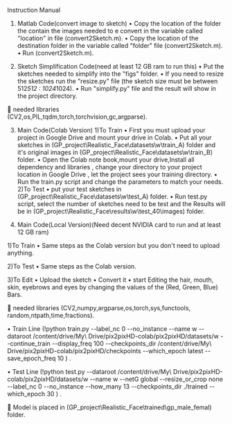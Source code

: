 Instruction Manual
1.	Matlab Code(convert image to sketch)
•	Copy the location of the folder the contain the images needed to e convert in the variable called "location" in file (convert2Sketch.m).
•	Copy the location of the destination folder in the variable called "folder" file (convert2Sketch.m).
•	Run (convert2Sketch.m).

2.	Sketch Simplification Code(need at least 12 GB ram to run this)
•	Put the sketches needed to simplify into the "figs" folder.
•	If you need to resize the sketches run the "resize.py" file (the sketch size must be between 512*512 : 1024*1024).
•	Run "simplify.py" file and the result will show in the project directory.  

	needed libraries  
(CV2,os,PIL,tqdm,torch,torchvision,gc,argparse).

3.	Main Code(Colab Version)
    1)To Train
•	First you must upload your project in Google Drive and mount your drive in Colab.
•	Put all your sketches in (GP_project\Realistic_Face\datasets\w\train_A) folder and it's original images in (GP_project\Realistic_Face\datasets\w\train_B) folder.
•	Open the Colab note book,mount your drive,Install all dependency and libraries , change your directory to your project location in Google Drive , let the project sees your training directory.
•	Run the train.py script and change the parameters to match your needs.
2)To Test
•	put your test sketches in (GP_project\Realistic_Face\datasets\w\test_A) folder.
•	Run test.py script, select the number of sketches need to be test and the Results will be in (GP_project\Realistic_Face\results\w\test_40\images) folder. 


4.	Main Code(Local Version)(Need decent NVIDIA card to run and at least 12 GB ram)

1)To Train
•	Same steps as the Colab version but you don't need to upload anything.

2)To Test
•	Same steps as the Colab version.

3)To Edit
•	Upload the sketch 
•	Convert it 
•	start Editing the hair, mouth, skin, eyebrows and eyes by changing the values of the (Red, Green, Blue) Bars.

	needed libraries 
(CV2,numpy,argparse,os,torch,sys,functools, random,ntpath,time,fractions).



•	Train Line
(!python train.py --label_nc 0 --no_instance --name w --dataroot /content/drive/My\ Drive/pix2pixHD-colab/pix2pixHD/datasets/w --continue_train --display_freq 100 --checkpoints_dir /content/drive/My\ Drive/pix2pixHD-colab/pix2pixHD/checkpoints --which_epoch latest --save_epoch_freq 10 ) .


•	Test Line 
(!python test.py --dataroot /content/drive/My\ Drive/pix2pixHD-colab/pix2pixHD/datasets/w --name w --netG global --resize_or_crop none --label_nc 0 --no_instance --how_many 13 --checkpoints_dir ./trained --which_epoch 30 ) .

	Model is placed in (GP_project\Realistic_Face\trained\gp_male_femal) folder.



